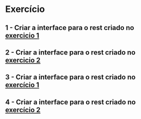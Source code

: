 # Exercício

## 1 - Criar a interface para o rest criado no [exercicio 1](https://github.com/fabriciogiordani/aula-unesc-optativa2/blob/master/05-nodejs-express-postman/exercicios-tsed.md)

## 2 - Criar a interface para o rest criado no [exercicio 2](https://github.com/fabriciogiordani/aula-unesc-optativa2/blob/master/05-nodejs-express-postman/exercicios-tsed.md)

## 3 - Criar a interface para o rest criado no [exercício 1](https://github.com/fabriciogiordani/aula-unesc-optativa2/blob/master/06-nodejs-persistencia/exercicios.md)

## 4 - Criar a interface para o rest criado no [exercício 2](https://github.com/fabriciogiordani/aula-unesc-optativa2/blob/master/06-nodejs-persistencia/exercicios.md)



